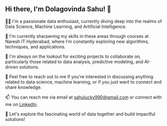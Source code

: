 ## Hi there, I'm Dolagovinda Sahu! 👋

👨‍💻 I'm a passionate data enthusiast, currently diving deep into the realms of Data Science, Machine Learning, and Artificial Intelligence.

🌱 I'm currently sharpening my skills in these areas through courses at Naresh IT Hyderabad, where I'm constantly exploring new algorithms, techniques, and applications.

🔭 I'm always on the lookout for exciting projects to collaborate on, particularly those related to data analysis, predictive modeling, and AI-driven solutions.

💬 Feel free to reach out to me if you're interested in discussing anything related to data science, machine learning, or if you just want to connect and share knowledge.

📫 You can reach me via email at [sahulucky990@gmail.com](mailto:sahulucky990@gmail.com) or connect with me on [LinkedIn](https://www.linkedin.com/in/dolagovinda-sahu-47541a243).

🚀 Let's explore the fascinating world of data together and build impactful solutions!



<!---
DolagovindaSahu/DolagovindaSahu is a ✨ special ✨ repository because its `README.md` (this file) appears on your GitHub profile.
You can click the Preview link to take a look at your changes.
--->
